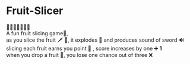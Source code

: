 # Fruit-Slicer
 🍎🍍🍑🍐🍒🍓🍊</br>
A fun fruit slicing game🍉,</br>
as you slice the fruit 🗡 🥑, it explodes 🤺 and produces sound of sword 🔊 </br>
slicing each fruit earns you point 🥝 , score increases by one ➕ <strong>1</strong> </br>
when you drop a fruit 🥭, you lose one chance out of three ❌
